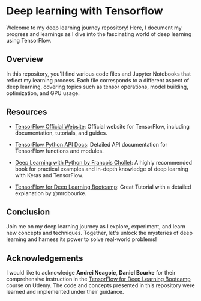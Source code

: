 # Deep learning with Tensorflow

Welcome to my deep learning journey repository! Here, I document my progress and learnings as I dive into the fascinating world of deep learning using TensorFlow.

## Overview

In this repository, you'll find various code files and Jupyter Notebooks that reflect my learning process. Each file corresponds to a different aspect of deep learning, covering topics such as tensor operations, model building, optimization, and GPU usage.

## Resources

- [TensorFlow Official Website](https://www.tensorflow.org/): Official website for TensorFlow, including documentation, tutorials, and guides.

- [TensorFlow Python API Docs](https://www.tensorflow.org/api_docs/python/): Detailed API documentation for TensorFlow functions and modules.

- [Deep Learning with Python by François Chollet](https://www.manning.com/books/deep-learning-with-python): A highly recommended book for practical examples and in-depth knowledge of deep learning with Keras and TensorFlow.
  
- [TensorFlow for Deep Learning Bootcamp](https://www.udemy.com/share/104ssS3@BstewfZqCebSPbwtuvV1DbzBD1yexPkyVoEK_MS5kode1yWR_q9uDfUak02KwE8kzQ==/): Great Tutorial with a detailed explanation by @mrdbourke.

## Conclusion

Join me on my deep learning journey as I explore, experiment, and learn new concepts and techniques. Together, let's unlock the mysteries of deep learning and harness its power to solve real-world problems!

## Acknowledgements

I would like to acknowledge **Andrei Neagoie**, **Daniel Bourke** for their comprehensive instruction in the [TensorFlow for Deep Learning Bootcamp](https://www.udemy.com/share/104ssS3@BstewfZqCebSPbwtuvV1DbzBD1yexPkyVoEK_MS5kode1yWR_q9uDfUak02KwE8kzQ==/) course on Udemy. The code and concepts presented in this repository were learned and implemented under their guidance.


